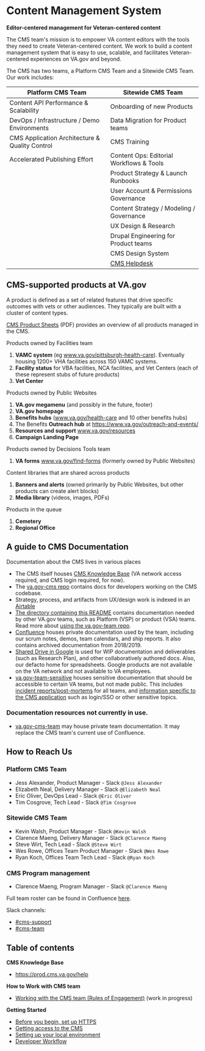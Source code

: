 # Content Management System

**Editor-centered management for Veteran-centered content**

The CMS team's mission is to empower VA content editors with the tools they need to create Veteran-centered content. We work to build a content management system that is easy to use, scalable, and facilitates Veteran-centered experiences on VA.gov and beyond.

The CMS has two teams, a Platform CMS Team and a Sitewide CMS Team. Our work includes:

| Platform CMS Team | Sitewide CMS Team |
| --- | --- |
| Content API Performance & Scalability | Onboarding of new Products |
| DevOps / Infrastructure / Demo Environments | Data Migration for Product teams |
| CMS Application Architecture & Quality Control | CMS Training |
| Accelerated Publishing Effort | Content Ops: Editorial Workflows & Tools |
| | Product Strategy & Launch Runbooks |
| | User Account & Permissions Governance |
| | Content Strategy / Modeling / Governance |
| | UX Design & Research |
| | Drupal Engineering for Product teams |
| | CMS Design System |
| | [CMS Helpdesk](helpdesk) |

## CMS-supported products at VA.gov

A product is defined as a set of related features that drive specific outcomes with vets or other audiences. They typically are built with a cluster of content types.  

[CMS Product Sheets](VA-CMS-Product-Sheets.pdf) (PDF) provides an overview of all products managed in the CMS. 

Products owned by Facilities team
1. **VAMC system** (eg www.va.gov/pittsburgh-health-care). Eventually housing 1200+ VHA facilities across 150 VAMC systems. 
1. **Facility status** for VBA facilities, NCA facilities, and Vet Centers (each of these represent stubs of future products)
2. **Vet Center**

Products owned by Public Websites 
1. **VA.gov megamenu** (and possibly in the future, footer)
1. **VA.gov homepage** 
1. **Benefits hubs** (www.va.gov/health-care and 10 other benefits hubs)
1. The Benefits **Outreach hub** at https://www.va.gov/outreach-and-events/
1. **Resources and support** www.va.gov/resources
1. **Campaign Landing Page** 

Products owned by Decisions Tools team
1. **VA forms** www.va.gov/find-forms (formerly owned by Public Websites) 

Content libraries that are shared across products
1. **Banners and alerts** (owned primarily by Public Websites, but other products can create alert blocks)
1. **Media library** (videos, images, PDFs)

Products in the queue
1. **Cemetery**
1. **Regional Office**


## A guide to CMS Documentation 

Documentation about the CMS lives in various places
* The CMS itself houses [CMS Knowledge Base](https://prod.cms.va.gov/help) (VA network access required, and CMS login required, for now). 
* The [va.gov-cms repo](https://github.com/department-of-veterans-affairs/va.gov-cms) contains docs for developers working on the CMS codebase.
* Strategy, process, and artifacts from UX/design work is indexed in an [Airtable](https://airtable.com/appmAWA5qxKq9qxFX/tblXGSLtR4rTyAiY4/viwcPaYsqSwaHCCGW?blocks=hide)
* [The directory containing this README](https://github.com/department-of-veterans-affairs/va.gov-team/tree/master/platform/cms) contains documentation needed by other VA.gov teams, such as Platform (VSP) or product (VSA) teams. Read more about [using the va.gov-team repo](https://github.com/department-of-veterans-affairs/va.gov-team/blob/master/platform/working-with-vsp/orientation/repo-guidelines.md#naming-guidelines).
* [Confluence](https://va-gov.atlassian.net/wiki/spaces/VAGOV/pages/179765342/2020-2021) houses private documentation used by the team, including our scrum notes, demos, team calendars, and ship reports. It also contains archived documentation from 2018/2019.
* [Shared Drive in Google](https://drive.google.com/drive/folders/0ADx85_gnl3Y4Uk9PVA) is used for WIP documentation and deliverables (such as Research Plan), and other collaboratively authored docs. Also, our defacto home for spreadsheets. Google products are not available on the VA network and not available to VA employees.
* [va.gov-team-sensitive](https://github.com/department-of-veterans-affairs/va.gov-team-sensitive) houses sensitive documentation that should be accessible to certain VA teams, but not made public. This includes [incident reports/post-mortems](https://github.com/department-of-veterans-affairs/va.gov-team-sensitive/tree/master/Postmortems) for all teams, and [information specific to the CMS application](https://github.com/department-of-veterans-affairs/va.gov-team-sensitive/tree/master/platform/cms) such as login/SSO or other sensitive topics. 

### Documentation resources not currently in use. 

* [va.gov-cms-team](https://github.com/department-of-veterans-affairs/va.gov-cms-team) may house private team documentation. It may replace the CMS team's current use of Confluence.


## How to Reach Us

### Platform CMS Team
- Jess Alexander, Product Manager - Slack `@Jess Alexander`
- Elizabeth Neal, Delivery Manager - Slack `@Elizabeth Neal`
- Eric Oliver, DevOps Lead - Slack `@Eric Oliver`
- Tim Cosgrove, Tech Lead - Slack `@Tim Cosgrove`

### Sitewide CMS Team
- Kevin Walsh, Product Manager - Slack `@Kevin Walsh`
- Clarence Maeng, Delivery Manager - Slack `@Clarence Maeng`
- Steve Wirt, Tech Lead - Slack `@Steve Wirt`
- Wes Rowe, Offices Team Product Manager - Slack `@Wes Rowe`
- Ryan Koch, Offices Team Tech Lead - Slack `@Ryan Koch`

### CMS Program management
- Clarence Maeng, Program Manager - Slack `@Clarence Maeng`

Full team roster can be found in Confluence [here](https://va-gov.atlassian.net/wiki/spaces/VAGOV/pages/811171875/Both+Teams+Scrum+Notes+May+26+2021+-).

Slack channels:
- [#cms-support](https://dsva.slack.com/channels/cms-support) 
- [#cms-team](https://dsva.slack.com/channels/cms-team)


## Table of contents

**CMS Knowledge Base**
- <https://prod.cms.va.gov/help>

**How to Work with CMS team**
- [Working with the CMS team (Rules of Engagement)](working-with-cms-team.md) (work in progress)

**Getting Started**
- [Before you begin, set up HTTPS](https://github.com/department-of-veterans-affairs/va.gov-cms/blob/main/READMES/https.md)
- [Getting access to the CMS](https://github.com/department-of-veterans-affairs/va.gov-cms/blob/main/READMES/access.md)
- [Setting up your local environment](https://github.com/department-of-veterans-affairs/va.gov-cms/blob/main/READMES/getting-started.md)
- [Developer Workflow](https://github.com/department-of-veterans-affairs/va.gov-cms/blob/main/READMES/workflow.md)
